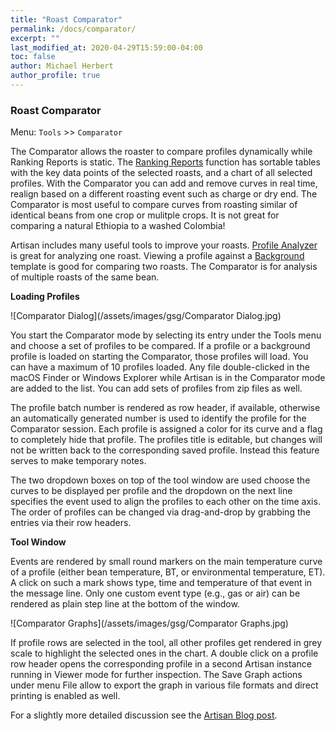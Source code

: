 ```yaml
---
title: "Roast Comparator"
permalink: /docs/comparator/
excerpt: ""
last_modified_at: 2020-04-29T15:59:00-04:00
toc: false
author: Michael Herbert
author_profile: true
---
```


### Roast Comparator

Menu: `Tools` >> `Comparator`

The Comparator allows the roaster to compare profiles dynamically while Ranking Reports is static.  The [Ranking Reports](https://artisan-scope.org/docs/ranking-reports/) function has sortable tables with the key data points of the selected roasts, and a chart of all selected profiles. With the Comparator you can add and remove curves in real time, realign based on a different roasting event such as charge or dry end. The Comparator is most useful to compare curves from roasting similar of identical beans from one crop or mulitple crops. It is not great for comparing a natural Ethiopia to a washed Colombia!

Artisan includes many useful tools to improve your roasts. [Profile Analyzer](https://artisan-scope.org/docs/analyzer/) is great for analyzing one roast. Viewing a profile against a [Background](https://artisan-scope.org/docs/background/) template is good for comparing two roasts. The Comparator is for analysis of multiple roasts of the same bean.

**Loading Profiles**

![Comparator Dialog](/assets/images/gsg/Comparator Dialog.jpg)

You start the Comparator mode by selecting its entry under the Tools menu and choose a set of
profiles to be compared. If a profile or a background profile is loaded on starting the Comparator, those profiles will load. You can have a maximum of 10 profiles loaded. Any file double-clicked in the macOS Finder or Windows Explorer while Artisan is in the
Comparator mode are added to the list.  You can add sets of profiles from zip files as well.

The profile batch number is rendered as row header, if available, otherwise an automatically generated number is used to identify the profile for the Comparator session. Each profile is assigned a color for its curve and a flag to completely hide that profile. The profiles title is editable, but changes will not be written back to the corresponding saved profile. Instead this feature
serves to make temporary notes.

The two dropdown boxes on top of the tool window are used choose the curves to be displayed per profile and the dropdown on the next line specifies the event used to align the profiles to each other on the time axis. The order of profiles can be changed via drag-and-drop by grabbing the entries via their row headers.

**Tool Window**

Events are rendered by small round markers on the main temperature curve of a profile (either bean temperature, BT, or environmental temperature, ET). A click on such a mark shows type, time and temperature of that event in the message line. Only one custom event type (e.g., gas or air) can be rendered as plain step line at the bottom of the window.

![Comparator Graphs](/assets/images/gsg/Comparator Graphs.jpg)

If profile rows are selected in the tool, all other profiles get rendered in grey scale to highlight the selected ones in the chart. A double click on a profile row header opens the corresponding profile in a second Artisan instance running in Viewer mode for further inspection. The Save Graph actions under menu File allow to export the graph in various file formats and direct printing is enabled as well.

For a slightly more detailed discussion see the [Artisan Blog post](https://artisan-roasterscope.blogspot.com/2020/05/roast-comparator.html).
